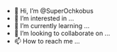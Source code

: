 - 👋 Hi, I’m @SuperOchkobus
- 👀 I’m interested in ...
- 🌱 I’m currently learning ...
- 💞️ I’m looking to collaborate on ...
- 📫 How to reach me ...

<!---
SuperOchkobus/SuperOchkobus is a ✨ special ✨ repository because its `README.md` (this file) appears on your GitHub profile.
You can click the Preview link to take a look at your changes.
--->
